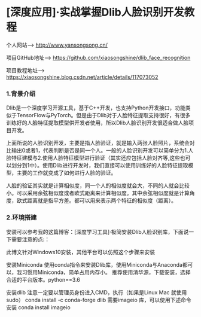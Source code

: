 # [深度应用]·实战掌握Dlib人脸识别开发教程
个人网站--> http://www.yansongsong.cn/

项目GitHub地址--> https://github.com/xiaosongshine/dlib_face_recognition

项目教程地址--> https://xiaosongshine.blog.csdn.net/article/details/117073052

### 1.背景介绍
Dlib是一个深度学习开源工具，基于C++开发，也支持Python开发接口，功能类似于TensorFlow与PyTorch。但是由于Dlib对于人脸特征提取支持很好，有很多训练好的人脸特征提取模型供开发者使用，所以Dlib人脸识别开发很适合做人脸项目开发。

上面所说的人脸识别开发，主要是指人脸验证，就是输入两张人脸照片，系统会对比输出0或者1，代表判断是否是同一个人。一般的人脸识别开发可以简单分为1.人脸特征建模与2.使用人脸特征模型进行验证（其实还应包括人脸对齐等,这些也可以划分到1中）。使用Dlib进行开发时，我们直接可以使用训练好的人脸特征提取模型，主要的工作就变成了如何进行人脸的验证。

人脸的验证其实就是计算相似度，同一个人的相似度就会大，不同的人就会比较小。可以采用余弦相似度或者欧式距离来计算相似度。其中余弦相似度就是计算角度，欧式距离就是指平方差。都可以用来表示两个特征的相似度（距离）。


### 2.环境搭建
安装可以参考我的这篇博客：[深度学习工具]·极简安装Dlib人脸识别库，下面说一下需要注意的点:：

此博文针对Windows10安装，其他平台可以仿照这个步骤来安装

安装Miniconda
使用conda指令来安装Dlib库，使用Miniconda与Anaconda都可以，我习惯用Miniconda，简单占用内存小。
推荐使用清华源，下载安装，选择合适的平台版本。python==3.6

安装dlib
注意一定要以管理员身份进入CMD，执行（如果是Linux Mac 就使用 sudo）
conda install -c conda-forge dlib
需要imageio 库，可以使用下述命令安装
conda install imageio
